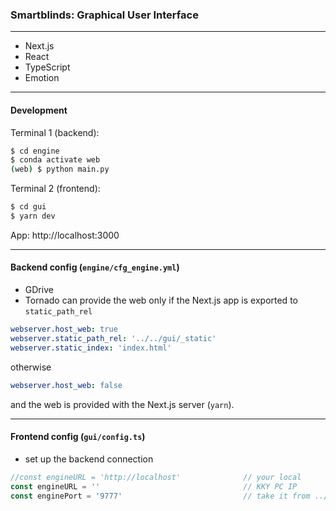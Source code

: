 ### Smartblinds: Graphical User Interface
---

- Next.js
- React
- TypeScript
- Emotion

---

#### Development

Terminal 1 (backend):
```bash
$ cd engine
$ conda activate web
(web) $ python main.py
```

Terminal 2 (frontend):
```bash
$ cd gui
$ yarn dev
```

App: http://localhost:3000

---

#### Backend config (```engine/cfg_engine.yml```)

- GDrive
- Tornado can provide the web only if the Next.js app is exported to ```static_path_rel```
```yaml
webserver.host_web: true
webserver.static_path_rel: '../../gui/_static'
webserver.static_index: 'index.html'
```
otherwise
```yaml
webserver.host_web: false
```
and the web is provided with the Next.js server (```yarn```).

---

#### Frontend config (```gui/config.ts```)

- set up the backend connection
```typescript
//const engineURL = 'http://localhost'              // your local
const engineURL = ''                                // KKY PC IP
const enginePort = '9777'                           // take it from ../engine/cfg_engine.yml
```

